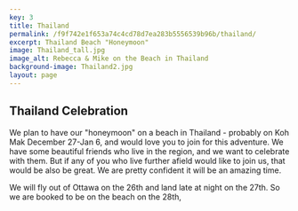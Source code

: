 ```yaml
---
key: 3
title: Thailand
permalink: /f9f742e1f653a74c4cd78d7ea283b5556539b96b/thailand/
excerpt: Thailand Beach "Honeymoon"
image: Thailand_tall.jpg
image_alt: Rebecca & Mike on the Beach in Thailand
background-image: Thailand2.jpg
layout: page
---
```

## Thailand Celebration

We plan to have our "honeymoon" on a beach in Thailand - probably on Koh Mak December 27-Jan 6, and would love you to join for this adventure. We have some beautiful friends who live in the region, and we want to celebrate with them. But if any of you who live further afield would like to join us, that would be also be great. We are pretty confident it will be an amazing time.

We will fly out of Ottawa on the 26th and land late at night on the 27th. So we are booked to be on the beach on the 28th, 

